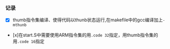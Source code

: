 ### 记录
* [x] thumb指令集编译、使得代码以thunb状态运行,在makefile中的gcc编译加上`-mthunb`

* [x]在start.S中需要使用ARM指令集的用`.code 32`指定，用thumb指令集的用`.code 16`指定